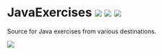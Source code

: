 # JavaExercises ![](https://img.shields.io/badge/Java-Practice-orange) ![](https://awesome.re/badge.svg) ![](https://img.shields.io/github/commit-activity/m/omix12/javaexercises)


Source for Java exercises from various destinations.



![](https://external-preview.redd.it/StjZQvHK1ae7n_vmSi9zLrTHwHtw-RpKIqEHpi80yJc.jpg?auto=webp&s=ae2485fb94343f513083b8a042bdfcabd524ec3e)
